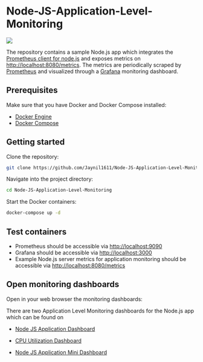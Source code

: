 # Node-JS-Application-Level-Monitoring

![](https://cdn.codersociety.com/uploads/keystone/nodejs-performance-monitoring-with-prometheus-and-grafana.png)

The repository contains a sample Node.js app which integrates the [Prometheus client for node.js](https://github.com/siimon/prom-client) and exposes metrics on [http://localhost:8080/metrics](http://localhost:8080/metrics). The metrics are periodically scraped by [Prometheus](https://prometheus.io) and visualized through a [Grafana](https://grafana.com/oss/grafana) monitoring dashboard.

## Prerequisites

Make sure that you have Docker and Docker Compose installed:

- [Docker Engine](https://docs.docker.com/engine)
- [Docker Compose](https://docs.docker.com/compose)

## Getting started

Clone the repository:

```bash
git clone https://github.com/Jaynil1611/Node-JS-Application-Level-Monitoring
```

Navigate into the project directory:

```bash
cd Node-JS-Application-Level-Monitoring
```

Start the Docker containers:

```bash
docker-compose up -d
```

## Test containers

- Prometheus should be accessible via [http://localhost:9090](http://localhost:9090)
- Grafana should be accessible via [http://localhost:3000](http://localhost:3000)
- Example Node.js server metrics for application monitoring should be accessible via [http://localhost:8080/metrics](http://localhost:8080/metrics)

## Open monitoring dashboards

Open in your web browser the monitoring dashboards:

There are two Application Level Monitoring dashboards for the Node.js app which can be found on

- [Node JS Application Dashboard](http://localhost:3000/d/XzE4uHXMz/node-js-application-complete-dashboard-final?orgId=1&refresh=30s)

- [CPU Utilization Dashboard](http://localhost:3000/d/rYdddlPWk/node-exporter-full?orgId=1&refresh=30s)

- [Node JS Application Mini Dashboard](http://localhost:3000/d/PTSqcpJWk/nodejs-application-mini-dashboard?orgId=1&refresh=30s)
